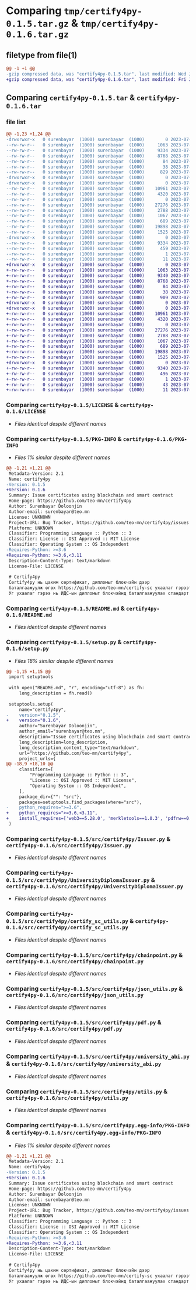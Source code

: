 # Comparing `tmp/certify4py-0.1.5.tar.gz` & `tmp/certify4py-0.1.6.tar.gz`

## filetype from file(1)

```diff
@@ -1 +1 @@
-gzip compressed data, was "certify4py-0.1.5.tar", last modified: Wed Jul  5 10:34:47 2023, max compression
+gzip compressed data, was "certify4py-0.1.6.tar", last modified: Fri Jul 21 03:17:25 2023, max compression
```

## Comparing `certify4py-0.1.5.tar` & `certify4py-0.1.6.tar`

### file list

```diff
@@ -1,23 +1,24 @@
-drwxrwxr-x   0 surenbayar  (1000) surenbayar  (1000)        0 2023-07-05 10:34:47.468239 certify4py-0.1.5/
--rw-rw-r--   0 surenbayar  (1000) surenbayar  (1000)     1063 2023-07-05 10:33:01.000000 certify4py-0.1.5/LICENSE
--rw-rw-r--   0 surenbayar  (1000) surenbayar  (1000)     9334 2023-07-05 10:34:47.468239 certify4py-0.1.5/PKG-INFO
--rw-rw-r--   0 surenbayar  (1000) surenbayar  (1000)     8768 2023-07-05 10:33:01.000000 certify4py-0.1.5/README.md
--rw-rw-r--   0 surenbayar  (1000) surenbayar  (1000)       84 2023-07-05 10:33:01.000000 certify4py-0.1.5/pyproject.toml
--rw-rw-r--   0 surenbayar  (1000) surenbayar  (1000)       38 2023-07-05 10:34:47.468239 certify4py-0.1.5/setup.cfg
--rw-rw-r--   0 surenbayar  (1000) surenbayar  (1000)      829 2023-07-05 10:33:01.000000 certify4py-0.1.5/setup.py
-drwxrwxr-x   0 surenbayar  (1000) surenbayar  (1000)        0 2023-07-05 10:34:47.468239 certify4py-0.1.5/src/
-drwxrwxr-x   0 surenbayar  (1000) surenbayar  (1000)        0 2023-07-05 10:34:47.468239 certify4py-0.1.5/src/certify4py/
--rw-rw-r--   0 surenbayar  (1000) surenbayar  (1000)    10961 2023-07-05 10:33:01.000000 certify4py-0.1.5/src/certify4py/Issuer.py
--rw-rw-r--   0 surenbayar  (1000) surenbayar  (1000)     4320 2023-07-05 10:33:01.000000 certify4py-0.1.5/src/certify4py/UniversityDiplomaIssuer.py
--rw-rw-r--   0 surenbayar  (1000) surenbayar  (1000)        0 2023-07-05 10:33:01.000000 certify4py-0.1.5/src/certify4py/__init__.py
--rw-rw-r--   0 surenbayar  (1000) surenbayar  (1000)    27276 2023-07-05 10:33:01.000000 certify4py-0.1.5/src/certify4py/certify_sc_utils.py
--rw-rw-r--   0 surenbayar  (1000) surenbayar  (1000)     2788 2023-07-05 10:33:01.000000 certify4py-0.1.5/src/certify4py/chainpoint.py
--rw-rw-r--   0 surenbayar  (1000) surenbayar  (1000)     1067 2023-07-05 10:33:01.000000 certify4py-0.1.5/src/certify4py/json_utils.py
--rw-rw-r--   0 surenbayar  (1000) surenbayar  (1000)      689 2023-07-05 10:33:01.000000 certify4py-0.1.5/src/certify4py/pdf.py
--rw-rw-r--   0 surenbayar  (1000) surenbayar  (1000)    19898 2023-07-05 10:33:01.000000 certify4py-0.1.5/src/certify4py/university_abi.py
--rw-rw-r--   0 surenbayar  (1000) surenbayar  (1000)     1525 2023-07-05 10:33:01.000000 certify4py-0.1.5/src/certify4py/utils.py
-drwxrwxr-x   0 surenbayar  (1000) surenbayar  (1000)        0 2023-07-05 10:34:47.468239 certify4py-0.1.5/src/certify4py.egg-info/
--rw-rw-r--   0 surenbayar  (1000) surenbayar  (1000)     9334 2023-07-05 10:34:47.000000 certify4py-0.1.5/src/certify4py.egg-info/PKG-INFO
--rw-rw-r--   0 surenbayar  (1000) surenbayar  (1000)      459 2023-07-05 10:34:47.000000 certify4py-0.1.5/src/certify4py.egg-info/SOURCES.txt
--rw-rw-r--   0 surenbayar  (1000) surenbayar  (1000)        1 2023-07-05 10:34:47.000000 certify4py-0.1.5/src/certify4py.egg-info/dependency_links.txt
--rw-rw-r--   0 surenbayar  (1000) surenbayar  (1000)       11 2023-07-05 10:34:47.000000 certify4py-0.1.5/src/certify4py.egg-info/top_level.txt
+drwxrwxr-x   0 surenbayar  (1000) surenbayar  (1000)        0 2023-07-21 03:17:25.196149 certify4py-0.1.6/
+-rw-rw-r--   0 surenbayar  (1000) surenbayar  (1000)     1063 2023-07-05 10:33:01.000000 certify4py-0.1.6/LICENSE
+-rw-rw-r--   0 surenbayar  (1000) surenbayar  (1000)     9340 2023-07-21 03:17:25.196149 certify4py-0.1.6/PKG-INFO
+-rw-rw-r--   0 surenbayar  (1000) surenbayar  (1000)     8768 2023-07-05 10:33:01.000000 certify4py-0.1.6/README.md
+-rw-rw-r--   0 surenbayar  (1000) surenbayar  (1000)       84 2023-07-05 10:33:01.000000 certify4py-0.1.6/pyproject.toml
+-rw-rw-r--   0 surenbayar  (1000) surenbayar  (1000)       38 2023-07-21 03:17:25.196149 certify4py-0.1.6/setup.cfg
+-rw-rw-r--   0 surenbayar  (1000) surenbayar  (1000)      909 2023-07-21 03:17:23.000000 certify4py-0.1.6/setup.py
+drwxrwxr-x   0 surenbayar  (1000) surenbayar  (1000)        0 2023-07-21 03:17:25.192149 certify4py-0.1.6/src/
+drwxrwxr-x   0 surenbayar  (1000) surenbayar  (1000)        0 2023-07-21 03:17:25.196149 certify4py-0.1.6/src/certify4py/
+-rw-rw-r--   0 surenbayar  (1000) surenbayar  (1000)    10961 2023-07-05 10:33:01.000000 certify4py-0.1.6/src/certify4py/Issuer.py
+-rw-rw-r--   0 surenbayar  (1000) surenbayar  (1000)     4320 2023-07-05 10:33:01.000000 certify4py-0.1.6/src/certify4py/UniversityDiplomaIssuer.py
+-rw-rw-r--   0 surenbayar  (1000) surenbayar  (1000)        0 2023-07-05 10:33:01.000000 certify4py-0.1.6/src/certify4py/__init__.py
+-rw-rw-r--   0 surenbayar  (1000) surenbayar  (1000)    27276 2023-07-05 10:33:01.000000 certify4py-0.1.6/src/certify4py/certify_sc_utils.py
+-rw-rw-r--   0 surenbayar  (1000) surenbayar  (1000)     2788 2023-07-05 10:33:01.000000 certify4py-0.1.6/src/certify4py/chainpoint.py
+-rw-rw-r--   0 surenbayar  (1000) surenbayar  (1000)     1067 2023-07-05 10:33:01.000000 certify4py-0.1.6/src/certify4py/json_utils.py
+-rw-rw-r--   0 surenbayar  (1000) surenbayar  (1000)      689 2023-07-05 10:33:01.000000 certify4py-0.1.6/src/certify4py/pdf.py
+-rw-rw-r--   0 surenbayar  (1000) surenbayar  (1000)    19898 2023-07-05 10:33:01.000000 certify4py-0.1.6/src/certify4py/university_abi.py
+-rw-rw-r--   0 surenbayar  (1000) surenbayar  (1000)     1525 2023-07-05 10:33:01.000000 certify4py-0.1.6/src/certify4py/utils.py
+drwxrwxr-x   0 surenbayar  (1000) surenbayar  (1000)        0 2023-07-21 03:17:25.196149 certify4py-0.1.6/src/certify4py.egg-info/
+-rw-rw-r--   0 surenbayar  (1000) surenbayar  (1000)     9340 2023-07-21 03:17:24.000000 certify4py-0.1.6/src/certify4py.egg-info/PKG-INFO
+-rw-rw-r--   0 surenbayar  (1000) surenbayar  (1000)      496 2023-07-21 03:17:25.000000 certify4py-0.1.6/src/certify4py.egg-info/SOURCES.txt
+-rw-rw-r--   0 surenbayar  (1000) surenbayar  (1000)        1 2023-07-21 03:17:24.000000 certify4py-0.1.6/src/certify4py.egg-info/dependency_links.txt
+-rw-rw-r--   0 surenbayar  (1000) surenbayar  (1000)       43 2023-07-21 03:17:25.000000 certify4py-0.1.6/src/certify4py.egg-info/requires.txt
+-rw-rw-r--   0 surenbayar  (1000) surenbayar  (1000)       11 2023-07-21 03:17:25.000000 certify4py-0.1.6/src/certify4py.egg-info/top_level.txt
```

### Comparing `certify4py-0.1.5/LICENSE` & `certify4py-0.1.6/LICENSE`

 * *Files identical despite different names*

### Comparing `certify4py-0.1.5/PKG-INFO` & `certify4py-0.1.6/PKG-INFO`

 * *Files 1% similar despite different names*

```diff
@@ -1,21 +1,21 @@
 Metadata-Version: 2.1
 Name: certify4py
-Version: 0.1.5
+Version: 0.1.6
 Summary: Issue certificates using blockchain and smart contract
 Home-page: https://github.com/teo-mn/certify4py
 Author: Surenbayar Doloonjin
 Author-email: surenbayar@teo.mn
 License: UNKNOWN
 Project-URL: Bug Tracker, https://github.com/teo-mn/certify4py/issues
 Platform: UNKNOWN
 Classifier: Programming Language :: Python :: 3
 Classifier: License :: OSI Approved :: MIT License
 Classifier: Operating System :: OS Independent
-Requires-Python: >=3.6
+Requires-Python: >=3.6,<3.11
 Description-Content-Type: text/markdown
 License-File: LICENSE
 
 # Certify4py 
 Certify4py нь цахим сертификат, дипломыг блокчэйн дээр
 баталгаажуулж өгөх https://github.com/teo-mn/certify-sc ухаалаг гэрээтэй харьцдаг python хэлний сан юм.
 Уг ухаалаг гэрээ нь ИДС-ын дипломыг блокчэйнд баталгаажуулах стандарт бөгөөд дэлгэрэнгүйг дээрх линкээс харна уу.
```

### Comparing `certify4py-0.1.5/README.md` & `certify4py-0.1.6/README.md`

 * *Files identical despite different names*

### Comparing `certify4py-0.1.5/setup.py` & `certify4py-0.1.6/setup.py`

 * *Files 18% similar despite different names*

```diff
@@ -1,15 +1,15 @@
 import setuptools
 
 with open("README.md", "r", encoding="utf-8") as fh:
     long_description = fh.read()
 
 setuptools.setup(
     name="certify4py",
-    version="0.1.5",
+    version="0.1.6",
     author="Surenbayar Doloonjin",
     author_email="surenbayar@teo.mn",
     description="Issue certificates using blockchain and smart contract",
     long_description=long_description,
     long_description_content_type="text/markdown",
     url="https://github.com/teo-mn/certify4py",
     project_urls={
@@ -18,9 +18,10 @@
     classifiers=[
         "Programming Language :: Python :: 3",
         "License :: OSI Approved :: MIT License",
         "Operating System :: OS Independent",
     ],
     package_dir={"": "src"},
     packages=setuptools.find_packages(where="src"),
-    python_requires=">=3.6",
+    python_requires=">=3.6,<3.11",
+    install_requires=['web3==5.28.0', 'merkletools==1.0.3', 'pdfrw==0.3']
 )
```

### Comparing `certify4py-0.1.5/src/certify4py/Issuer.py` & `certify4py-0.1.6/src/certify4py/Issuer.py`

 * *Files identical despite different names*

### Comparing `certify4py-0.1.5/src/certify4py/UniversityDiplomaIssuer.py` & `certify4py-0.1.6/src/certify4py/UniversityDiplomaIssuer.py`

 * *Files identical despite different names*

### Comparing `certify4py-0.1.5/src/certify4py/certify_sc_utils.py` & `certify4py-0.1.6/src/certify4py/certify_sc_utils.py`

 * *Files identical despite different names*

### Comparing `certify4py-0.1.5/src/certify4py/chainpoint.py` & `certify4py-0.1.6/src/certify4py/chainpoint.py`

 * *Files identical despite different names*

### Comparing `certify4py-0.1.5/src/certify4py/json_utils.py` & `certify4py-0.1.6/src/certify4py/json_utils.py`

 * *Files identical despite different names*

### Comparing `certify4py-0.1.5/src/certify4py/pdf.py` & `certify4py-0.1.6/src/certify4py/pdf.py`

 * *Files identical despite different names*

### Comparing `certify4py-0.1.5/src/certify4py/university_abi.py` & `certify4py-0.1.6/src/certify4py/university_abi.py`

 * *Files identical despite different names*

### Comparing `certify4py-0.1.5/src/certify4py/utils.py` & `certify4py-0.1.6/src/certify4py/utils.py`

 * *Files identical despite different names*

### Comparing `certify4py-0.1.5/src/certify4py.egg-info/PKG-INFO` & `certify4py-0.1.6/src/certify4py.egg-info/PKG-INFO`

 * *Files 1% similar despite different names*

```diff
@@ -1,21 +1,21 @@
 Metadata-Version: 2.1
 Name: certify4py
-Version: 0.1.5
+Version: 0.1.6
 Summary: Issue certificates using blockchain and smart contract
 Home-page: https://github.com/teo-mn/certify4py
 Author: Surenbayar Doloonjin
 Author-email: surenbayar@teo.mn
 License: UNKNOWN
 Project-URL: Bug Tracker, https://github.com/teo-mn/certify4py/issues
 Platform: UNKNOWN
 Classifier: Programming Language :: Python :: 3
 Classifier: License :: OSI Approved :: MIT License
 Classifier: Operating System :: OS Independent
-Requires-Python: >=3.6
+Requires-Python: >=3.6,<3.11
 Description-Content-Type: text/markdown
 License-File: LICENSE
 
 # Certify4py 
 Certify4py нь цахим сертификат, дипломыг блокчэйн дээр
 баталгаажуулж өгөх https://github.com/teo-mn/certify-sc ухаалаг гэрээтэй харьцдаг python хэлний сан юм.
 Уг ухаалаг гэрээ нь ИДС-ын дипломыг блокчэйнд баталгаажуулах стандарт бөгөөд дэлгэрэнгүйг дээрх линкээс харна уу.
```

